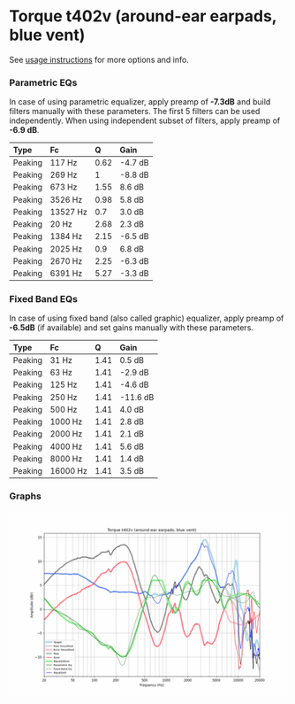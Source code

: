 # Torque t402v (around-ear earpads, blue vent)
See [usage instructions](https://github.com/jaakkopasanen/AutoEq#usage) for more options and info.

### Parametric EQs
In case of using parametric equalizer, apply preamp of **-7.3dB** and build filters manually
with these parameters. The first 5 filters can be used independently.
When using independent subset of filters, apply preamp of **-6.9 dB**.

| Type    | Fc       |    Q | Gain    |
|:--------|:---------|:-----|:--------|
| Peaking | 117 Hz   | 0.62 | -4.7 dB |
| Peaking | 269 Hz   | 1    | -8.8 dB |
| Peaking | 673 Hz   | 1.55 | 8.6 dB  |
| Peaking | 3526 Hz  | 0.98 | 5.8 dB  |
| Peaking | 13527 Hz | 0.7  | 3.0 dB  |
| Peaking | 20 Hz    | 2.68 | 2.3 dB  |
| Peaking | 1384 Hz  | 2.15 | -6.5 dB |
| Peaking | 2025 Hz  | 0.9  | 6.8 dB  |
| Peaking | 2670 Hz  | 2.25 | -6.3 dB |
| Peaking | 6391 Hz  | 5.27 | -3.3 dB |

### Fixed Band EQs
In case of using fixed band (also called graphic) equalizer, apply preamp of **-6.5dB**
(if available) and set gains manually with these parameters.

| Type    | Fc       |    Q | Gain     |
|:--------|:---------|:-----|:---------|
| Peaking | 31 Hz    | 1.41 | 0.5 dB   |
| Peaking | 63 Hz    | 1.41 | -2.9 dB  |
| Peaking | 125 Hz   | 1.41 | -4.6 dB  |
| Peaking | 250 Hz   | 1.41 | -11.6 dB |
| Peaking | 500 Hz   | 1.41 | 4.0 dB   |
| Peaking | 1000 Hz  | 1.41 | 2.8 dB   |
| Peaking | 2000 Hz  | 1.41 | 2.1 dB   |
| Peaking | 4000 Hz  | 1.41 | 5.6 dB   |
| Peaking | 8000 Hz  | 1.41 | 1.4 dB   |
| Peaking | 16000 Hz | 1.41 | 3.5 dB   |

### Graphs
![](./Torque%20t402v%20(around-ear%20earpads,%20blue%20vent).png)